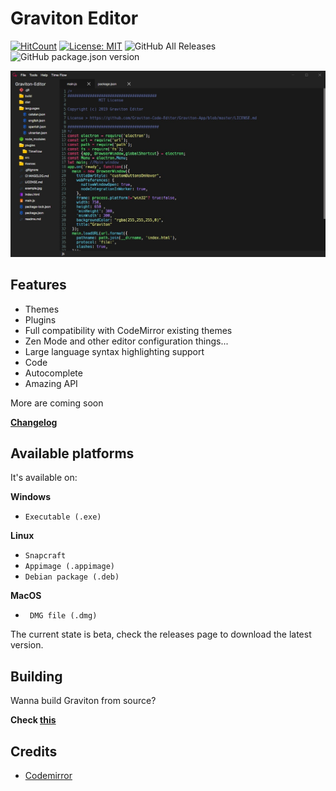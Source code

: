 # Graviton Editor

[![HitCount](http://hits.dwyl.io/https://github.com/marc2332/https://github.com/Graviton-Code-Editor/Graviton-App.svg)](http://hits.dwyl.io/https://github.com/marc2332/https://github.com/Graviton-Code-Editor/Graviton-App)
[![License: MIT](https://img.shields.io/badge/License-MIT-yellow.svg)](https://github.com/Graviton-Code-Editor/Graviton-App/blob/master/LICENSE.md)
![GitHub All Releases](https://img.shields.io/github/downloads/Graviton-Code-Editor/Graviton-App/total.svg?style=plastic)
![GitHub package.json version](https://img.shields.io/github/package-json/v/Graviton-Code-Editor/Graviton-App.svg)

![example screenshoot](example.jpg)

Features
---
- Themes
- Plugins
- Full compatibility with CodeMirror existing themes
- Zen Mode and other editor configuration things...
- Large language syntax highlighting support
- Code 
- Autocomplete 
- Amazing API 

More are coming soon

**[Changelog](CHANGELOG.md)**

Available platforms
---
It's available on:

**Windows**

   * `Executable (.exe)` 

**Linux**

   * `Snapcraft` 
   * `Appimage (.appimage)`
   * `Debian package (.deb)`

**MacOS**

   * ` DMG file (.dmg)` 

The current state is beta, check the releases page to download the latest version. 

Building
---
Wanna build Graviton from source?

**Check [this](BUILDING.md)**

Credits
---
- [Codemirror](codemirror.net)